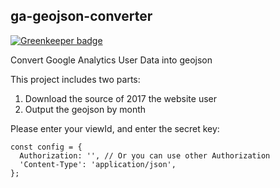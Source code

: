 ga-geojson-converter
---

[![Greenkeeper badge](https://badges.greenkeeper.io/calpa/ga-geojson-converter.svg)](https://greenkeeper.io/)

Convert Google Analytics User Data into geojson

This project includes two parts:
1. Download the source of 2017 the website user
1. Output the geojson by month

Please enter your viewId, and enter the secret key:
```
const config = {
  Authorization: '', // Or you can use other Authorization
  'Content-Type': 'application/json',
};
```
